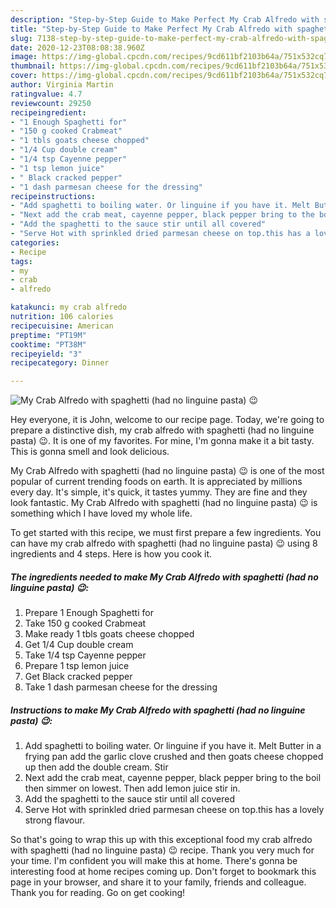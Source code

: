 ```yaml
---
description: "Step-by-Step Guide to Make Perfect My Crab Alfredo with spaghetti (had no linguine pasta) 😉"
title: "Step-by-Step Guide to Make Perfect My Crab Alfredo with spaghetti (had no linguine pasta) 😉"
slug: 7138-step-by-step-guide-to-make-perfect-my-crab-alfredo-with-spaghetti-had-no-linguine-pasta
date: 2020-12-23T08:08:38.960Z
image: https://img-global.cpcdn.com/recipes/9cd611bf2103b64a/751x532cq70/my-crab-alfredo-with-spaghetti-had-no-linguine-pasta-😉-recipe-main-photo.jpg
thumbnail: https://img-global.cpcdn.com/recipes/9cd611bf2103b64a/751x532cq70/my-crab-alfredo-with-spaghetti-had-no-linguine-pasta-😉-recipe-main-photo.jpg
cover: https://img-global.cpcdn.com/recipes/9cd611bf2103b64a/751x532cq70/my-crab-alfredo-with-spaghetti-had-no-linguine-pasta-😉-recipe-main-photo.jpg
author: Virginia Martin
ratingvalue: 4.7
reviewcount: 29250
recipeingredient:
- "1 Enough Spaghetti for"
- "150 g cooked Crabmeat"
- "1 tbls goats cheese chopped"
- "1/4 Cup double cream"
- "1/4 tsp Cayenne pepper"
- "1 tsp lemon juice"
- " Black cracked pepper"
- "1 dash parmesan cheese for the dressing"
recipeinstructions:
- "Add spaghetti to boiling water. Or linguine if you have it. Melt Butter in a frying pan add the garlic clove crushed and then goats cheese chopped up then add the double cream. Stir"
- "Next add the crab meat, cayenne pepper, black pepper bring to the boil then simmer on lowest. Then add lemon juice stir in."
- "Add the spaghetti to the sauce stir until all covered"
- "Serve Hot with sprinkled dried parmesan cheese on top.this has a lovely strong flavour."
categories:
- Recipe
tags:
- my
- crab
- alfredo

katakunci: my crab alfredo 
nutrition: 106 calories
recipecuisine: American
preptime: "PT19M"
cooktime: "PT38M"
recipeyield: "3"
recipecategory: Dinner

---
```



![My Crab Alfredo with spaghetti (had no linguine pasta) 😉](https://img-global.cpcdn.com/recipes/9cd611bf2103b64a/751x532cq70/my-crab-alfredo-with-spaghetti-had-no-linguine-pasta-😉-recipe-main-photo.jpg)

Hey everyone, it is John, welcome to our recipe page. Today, we're going to prepare a distinctive dish, my crab alfredo with spaghetti (had no linguine pasta) 😉. It is one of my favorites. For mine, I'm gonna make it a bit tasty. This is gonna smell and look delicious.



My Crab Alfredo with spaghetti (had no linguine pasta) 😉 is one of the most popular of current trending foods on earth. It is appreciated by millions every day. It's simple, it's quick, it tastes yummy. They are fine and they look fantastic. My Crab Alfredo with spaghetti (had no linguine pasta) 😉 is something which I have loved my whole life.


To get started with this recipe, we must first prepare a few ingredients. You can have my crab alfredo with spaghetti (had no linguine pasta) 😉 using 8 ingredients and 4 steps. Here is how you cook it.

<!--inarticleads1-->

##### The ingredients needed to make My Crab Alfredo with spaghetti (had no linguine pasta) 😉:

1. Prepare 1 Enough Spaghetti for
1. Take 150 g cooked Crabmeat
1. Make ready 1 tbls goats cheese chopped
1. Get 1/4 Cup double cream
1. Take 1/4 tsp Cayenne pepper
1. Prepare 1 tsp lemon juice
1. Get  Black cracked pepper
1. Take 1 dash parmesan cheese for the dressing




<!--inarticleads2-->

##### Instructions to make My Crab Alfredo with spaghetti (had no linguine pasta) 😉:

1. Add spaghetti to boiling water. Or linguine if you have it. Melt Butter in a frying pan add the garlic clove crushed and then goats cheese chopped up then add the double cream. Stir
1. Next add the crab meat, cayenne pepper, black pepper bring to the boil then simmer on lowest. Then add lemon juice stir in.
1. Add the spaghetti to the sauce stir until all covered
1. Serve Hot with sprinkled dried parmesan cheese on top.this has a lovely strong flavour.




So that's going to wrap this up with this exceptional food my crab alfredo with spaghetti (had no linguine pasta) 😉 recipe. Thank you very much for your time. I'm confident you will make this at home. There's gonna be interesting food at home recipes coming up. Don't forget to bookmark this page in your browser, and share it to your family, friends and colleague. Thank you for reading. Go on get cooking!
